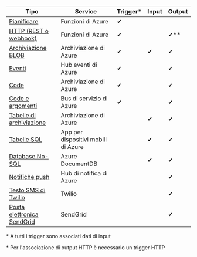 | Tipo | Service | Trigger* | Input | Output |  
| --- | --- | --- | --- | --- |  
| [Pianificare](../articles/azure-functions/functions-bindings-timer.md)  |Funzioni di Azure |✔ | | |  
| [HTTP (REST o webhook)](../articles/azure-functions/functions-bindings-http-webhook.md) |Funzioni di Azure |✔ |  |✔\** |  
| [Archiviazione BLOB](../articles/azure-functions/functions-bindings-storage-blob.md) |Archiviazione di Azure |✔ |✔ |✔ |  
| [Eventi](../articles/azure-functions/functions-bindings-event-hubs.md) |Hub eventi di Azure |✔ | |✔ |  
| [Code](../articles/azure-functions/functions-bindings-storage-queue.md) |Archiviazione di Azure |✔ | |✔ |  
| [Code e argomenti](../articles/azure-functions/functions-bindings-service-bus.md) |Bus di servizio di Azure |✔ | |✔ |  
| [Tabelle di archiviazione](../articles/azure-functions/functions-bindings-storage-table.md) |Archiviazione di Azure | |✔ |✔ |  
| [Tabelle SQL](../articles/azure-functions/functions-bindings-mobile-apps.md) |App per dispositivi mobili di Azure | |✔ |✔ |  
| [Database No-SQL](../articles/azure-functions/functions-bindings-documentdb.md) | Azure DocumentDB | |✔ |✔ |  
| [Notifiche push](../articles/azure-functions/functions-bindings-notification-hubs.md) |Hub di notifica di Azure | | |✔ |  
| [Testo SMS di Twilio](../articles/azure-functions/functions-bindings-twilio.md) |Twilio | | |✔ |
| [Posta elettronica SendGrid](../articles/azure-functions/functions-bindings-sendgrid.md) | SendGrid | | |✔ |

\* A tutti i trigger sono associati dati di input

\* Per l'associazione di output HTTP è necessario un trigger HTTP


